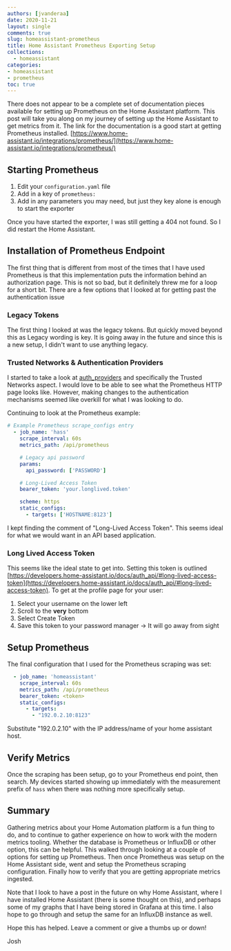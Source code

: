 ```yaml
---
authors: [jvanderaa]
date: 2020-11-21
layout: single
comments: true
slug: homeassistant-prometheus
title: Home Assistant Prometheus Exporting Setup
collections:
  - homeassistant
categories:
- homeassistant
- prometheus
toc: true
---
```


There does not appear to be a complete set of documentation pieces available for setting up Prometheus on the Home Assistant platform. This post will take you along on my journey of setting up the Home Assistant to get metrics from it. The link for the documentation is a good start at getting Prometheus installed. [https://www.home-assistant.io/integrations/prometheus/](https://www.home-assistant.io/integrations/prometheus/)

<!-- more -->

## Starting Prometheus

1. Edit your `configuration.yaml` file
2. Add in a key of `prometheus:` 
3. Add in any parameters you may need, but just they key alone is enough to start the exporter

Once you have started the exporter, I was still getting a 404 not found. So I did restart the Home Assistant.

## Installation of Prometheus Endpoint

The first thing that is different from most of the times that I have used Prometheus is that this implementation puts the information behind an authorization page. This is not so bad, but it definitely threw me for a loop for a short bit. There are a few options that I looked at for getting past the authentication issue

### Legacy Tokens

The first thing I looked at was the legacy tokens. But quickly moved beyond this as Legacy wording is key. It is going away in the future and since this is a new setup, I didn't want to use anything legacy.

### Trusted Networks & Authentication Providers

I started to take a look at [auth_providers](https://www.home-assistant.io/docs/authentication/providers/) and specifically the Trusted Networks aspect. I would love to be able to see what the Prometheus HTTP page looks like. However, making changes to the authentication mechanisms seemed like overkill for what I was looking to do.

Continuing to look at the Prometheus example:

```yaml
# Example Prometheus scrape_configs entry
  - job_name: 'hass'
    scrape_interval: 60s
    metrics_path: /api/prometheus

    # Legacy api password
    params:
      api_password: ['PASSWORD']

    # Long-Lived Access Token
    bearer_token: 'your.longlived.token'

    scheme: https
    static_configs:
      - targets: ['HOSTNAME:8123']
```

I kept finding the comment of "Long-Lived Access Token". This seems ideal for what we would want in an API based application. 

### Long Lived Access Token

This seems like the ideal state to get into. Setting this token is outlined [https://developers.home-assistant.io/docs/auth_api/#long-lived-access-token](https://developers.home-assistant.io/docs/auth_api/#long-lived-access-token). To get at the profile page for your user:

1. Select your username on the lower left
2. Scroll to the **very** bottom
3. Select Create Token
4. Save this token to your password manager → It will go away from sight

## Setup Prometheus

The final configuration that I used for the Prometheus scraping was set:

```yaml
  - job_name: 'homeassistant'
    scrape_interval: 60s
    metrics_path: /api/prometheus
    bearer_token: <token>
    static_configs:
      - targets:
        - "192.0.2.10:8123"
```

Substitute "192.0.2.10" with the IP address/name of your home assistant host.

## Verify Metrics

Once the scraping has been setup, go to your Prometheus end point, then search. My devices started showing up immediately with the measurement prefix of `hass` when there was nothing more specifically setup.

## Summary

Gathering metrics about your Home Automation platform is a fun thing to do, and to continue to gather experience on how to work with the modern metrics tooling. Whether the database is Prometheus or InfluxDB or other option, this can be helpful. This walked through looking at a couple of options for setting up Prometheus. Then once Prometheus was setup on the Home Assistant side, went and setup the Prometheus scraping configuration. Finally how to verify that you are getting appropriate metrics ingested.  

Note that I look to have a post in the future on why Home Assistant, where I have installed Home Assistant (there is some thought on this), and perhaps some of my graphs that I have being stored in Grafana at this time. I also hope to go through and setup the same for an InfluxDB instance as well.  

Hope this has helped. Leave a comment or give a thumbs up or down!  

Josh